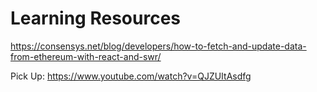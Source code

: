 # Learning Resources

https://consensys.net/blog/developers/how-to-fetch-and-update-data-from-ethereum-with-react-and-swr/

Pick Up:
https://www.youtube.com/watch?v=QJZUItAsdfg